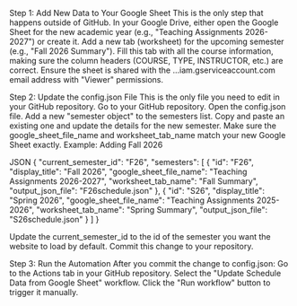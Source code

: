 Step 1: Add New Data to Your Google Sheet
This is the only step that happens outside of GitHub.
In your Google Drive, either open the Google Sheet for the new academic year (e.g., "Teaching Assignments 2026-2027") or create it.
Add a new tab (worksheet) for the upcoming semester (e.g., "Fall 2026 Summary").
Fill this tab with all the course information, making sure the column headers (COURSE, TYPE, INSTRUCTOR, etc.) are correct.
Ensure the sheet is shared with the ...iam.gserviceaccount.com email address with "Viewer" permissions.

Step 2: Update the config.json File
This is the only file you need to edit in your GitHub repository.
Go to your GitHub repository.
Open the config.json file.
Add a new "semester object" to the semesters list. Copy and paste an existing one and update the details for the new semester. Make sure the google_sheet_file_name and worksheet_tab_name match your new Google Sheet exactly.
Example: Adding Fall 2026

JSON
{
  "current_semester_id": "F26",
  "semesters": [
    {
      "id": "F26",
      "display_title": "Fall 2026",
      "google_sheet_file_name": "Teaching Assignments 2026-2027",
      "worksheet_tab_name": "Fall Summary",
      "output_json_file": "F26schedule.json"
    },
    {
      "id": "S26",
      "display_title": "Spring 2026",
      "google_sheet_file_name": "Teaching Assignments 2025-2026",
      "worksheet_tab_name": "Spring Summary",
      "output_json_file": "S26schedule.json"
    }
  ]
}

Update the current_semester_id to the id of the semester you want the website to load by default.
Commit this change to your repository.

Step 3: Run the Automation
After you commit the change to config.json:
Go to the Actions tab in your GitHub repository.
Select the "Update Schedule Data from Google Sheet" workflow.
Click the "Run workflow" button to trigger it manually.
